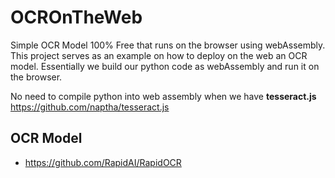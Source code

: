 # OCROnTheWeb
Simple OCR Model 100% Free that runs on the browser using webAssembly.
This project serves as an example on how to deploy on the web an OCR model. Essentially we build our python code as webAssembly and run it on the browser.

No need to compile python into web assembly when we have **tesseract.js** https://github.com/naptha/tesseract.js

## OCR Model

- https://github.com/RapidAI/RapidOCR
